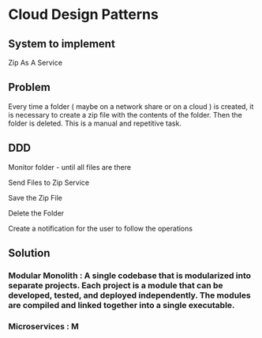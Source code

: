 # Cloud Design Patterns

## System to implement

Zip As A Service

## Problem

Every time a folder ( maybe on a network share or on a cloud ) is created, it is necessary to create a zip file with the contents of the folder. Then the folder is deleted. This is a manual and repetitive task.

## DDD

Monitor folder - until all files are there 

Send Files to Zip Service

Save the Zip File 

Delete the Folder

Create a notification for the user to follow the operations

## Solution

### Modular Monolith : A single codebase that is modularized into separate projects. Each project is a module that can be developed, tested, and deployed independently. The modules are compiled and linked together into a single executable.

### Microservices : M
